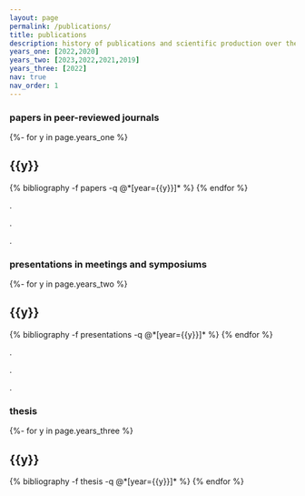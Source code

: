 ```yaml
---
layout: page
permalink: /publications/
title: publications
description: history of publications and scientific production over the years
years_one: [2022,2020]
years_two: [2023,2022,2021,2019]
years_three: [2022]
nav: true
nav_order: 1
---
```

<!-- ↓ papers in peer-reviewed journals -->
<h3 class="mt-4">papers in peer-reviewed journals</h3>
<!-- _pages/publications.md -->
<div class="publications">

{%- for y in page.years_one %}
  <h2 class="year">{{y}}</h2>
  {% bibliography -f papers -q @*[year={{y}}]* %}
{% endfor %}

</div>


.


.


.


<!-- ↓ presentations in meetings and symposiums -->
<h3 class="mt-4">presentations in meetings and symposiums</h3>
<div class="publications">

{%- for y in page.years_two %}
  <h2 class="year">{{y}}</h2>
  {% bibliography -f presentations -q @*[year={{y}}]* %}
{% endfor %}

</div>


.


.


.


<!-- ↓ thesis -->
<h3 class="mt-4">thesis</h3>
<div class="publications">

{%- for y in page.years_three %}
  <h2 class="year">{{y}}</h2>
  {% bibliography -f thesis -q @*[year={{y}}]* %}
{% endfor %}

</div>